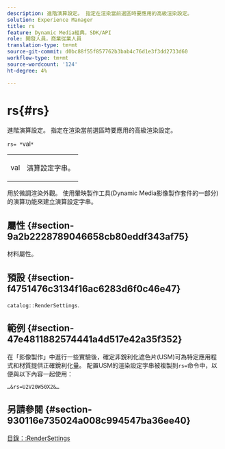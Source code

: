 ```yaml
---
description: 進階演算設定。 指定在渲染當前選區時要應用的高級渲染設定。
solution: Experience Manager
title: rs
feature: Dynamic Media經典，SDK/API
role: 開發人員，商業從業人員
translation-type: tm+mt
source-git-commit: d0bc88f55f857762b3bab4c76d1e3f3dd2733d60
workflow-type: tm+mt
source-wordcount: '124'
ht-degree: 4%

---
```



# rs{#rs}

進階演算設定。 指定在渲染當前選區時要應用的高級渲染設定。

`rs= *`val`*`

<table id="simpletable_4B028996E5824FC18B9749D1A6A3C2E3"> 
 <tr class="strow"> 
  <td class="stentry"> <p><span class="varname"> val</span> </p> </td> 
  <td class="stentry"> <p>演算設定字串。 </p></td> 
 </tr> 
</table>

用於微調渲染外觀。 使用暈映製作工具(Dynamic Media影像製作套件的一部分)的演算功能來建立演算設定字串。

## 屬性 {#section-9a2b2228789046658cb80eddf343af75}

材料屬性。

## 預設 {#section-f4751476c3134f16ac6283d6f0c46e47}

`catalog::RenderSettings`.

## 範例 {#section-47e4811882574441a4d517e42a35f352}

在「影像製作」中進行一些實驗後，確定非銳利化遮色片(USM)可為特定應用程式和材質提供正確銳利化量。 配置USM的渲染設定字串被複製到`rs=`命令中，以便與以下內容一起使用：

`…&rs=U2V20W50X2&…`

## 另請參閱 {#section-930116e735024a008c994547ba36ee40}

[目錄：:RenderSettings](../../../../../ir-api/material-cat/image-rendering-api-ref/c-ir-material-catalog/c-ir-material-data-reference/r-ir-rendersettings-dataref.md#reference-9ce753ae4096455eadcc12ac064de711)
